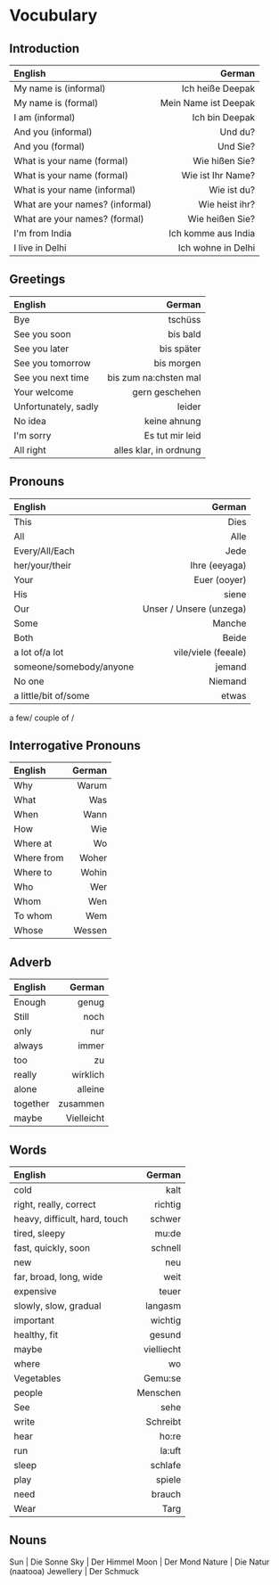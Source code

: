 # Vocubulary

## Introduction

   English | German
   :------ | ------:
   My name is (informal) | Ich heiße Deepak
   My name is (formal) | Mein Name ist Deepak
   I am (informal) | Ich bin Deepak
   And you (informal) | Und du?
   And you (formal) | Und Sie?
   What is your name (formal) | Wie hißen Sie?
   What is your name (formal) | Wie ist Ihr Name?
   What is your name (informal) | Wie ist du?
   What are your names? (informal) | Wie heist ihr?
   What are your names? (formal) | Wie heißen Sie?
   I'm from India | Ich komme aus India
   I live in Delhi | Ich wohne in Delhi


## Greetings

   English | German
   :-------|---------:
   Bye | tschüss
   See you soon | bis bald
   See you later | bis später
   See you tomorrow | bis morgen
   See you next time | bis zum na:chsten mal
   Your welcome | gern geschehen
   Unfortunately, sadly | leider
   No idea | keine ahnung
   I'm sorry | Es tut mir leid
   All right | alles klar, in ordnung

## Pronouns
   English | German
   :------ | ------:
   This | Dies
   All | Alle
   Every/All/Each | Jede
   her/your/their | Ihre (eeyaga)
   Your | Euer  (ooyer)
   His | siene
   Our | Unser / Unsere (unzega)
   Some | Manche
   Both | Beide
   a lot of/a lot | vile/viele (feeale)
   someone/somebody/anyone | jemand
   No one | Niemand
   a little/bit of/some | etwas
   a few/ couple of / 


## Interrogative Pronouns

   English | German
   :------ | ------:
   Why | Warum
   What | Was
   When | Wann
   How | Wie
   Where at | Wo
   Where from | Woher
   Where to | Wohin
   Who | Wer
   Whom | Wen
   To whom | Wem
   Whose | Wessen
   

## Adverb

   English | German
   :------ | ------:
   Enough | genug
   Still | noch
   only | nur
   always | immer
   too | zu
   really | wirklich
   alone | alleine
   together | zusammen
   maybe | Vielleicht
   

## Words

   English | German
   :------ | ------:
   cold | kalt
   right, really, correct | richtig
   heavy, difficult, hard, touch | schwer
   tired, sleepy | mu:de
   fast, quickly, soon | schnell
   new | neu
   far, broad, long, wide | weit
   expensive | teuer
   slowly, slow, gradual | langasm
   important | wichtig
   healthy, fit | gesund
   maybe | vielliecht
   where | wo
   Vegetables | Gemu:se
   people | Menschen
   See | sehe
   write | Schreibt
   hear | ho:re
   run | la:uft
   sleep | schlafe
   play | spiele
   need | brauch
   Wear | Targ


   ## Nouns

   Sun | Die Sonne
   Sky | Der Himmel
   Moon | Der Mond
   Nature | Die Natur (naatooa)
   Jewellery | Der Schmuck
   

   


